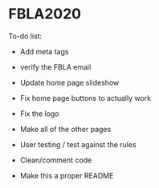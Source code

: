 # FBLA2020

To-do list:
- Add meta tags
- verify the FBLA email
- Update home page slideshow
- Fix home page buttons to actually work

- Fix the logo
- Make all of the other pages
- User testing / test against the rules
- Clean/comment code
- Make this a proper README
